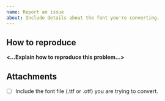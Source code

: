 ```yaml
---
name: Report an issue
about: Include details about the font you're converting.
---
```


## How to reproduce
**<...Explain how to reproduce this problem...>**

## Attachments
- [ ] Include the font file (.ttf or .otf) you are trying to convert.


